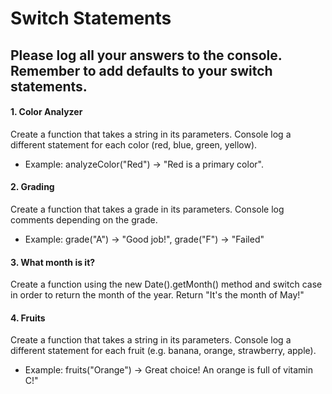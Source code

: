 # Switch Statements

## Please log all your answers to the console. Remember to add defaults to your switch statements. 

#### 1. Color Analyzer 
Create a function that takes a string in its parameters. Console log a different statement for each color (red, blue, green, yellow). 
* Example: analyzeColor("Red") -> "Red is a primary color". 

#### 2. Grading 
Create a function that takes a grade in its parameters. Console log comments depending on the grade. 
* Example: grade("A") -> "Good job!", grade("F") -> "Failed"

#### 3. What month is it? 
Create a function using the new Date().getMonth() method and switch case in order to return the month of the year. Return "It's the month of May!"

#### 4. Fruits
Create a function that takes a string in its parameters. Console log a different statement for each fruit (e.g. banana, orange, strawberry, apple). 
* Example: fruits("Orange") -> Great choice! An orange is full of vitamin C!"
